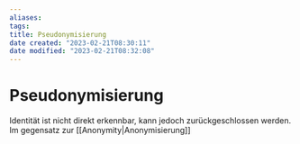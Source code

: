 ```yaml
---
aliases: 
tags: 
title: Pseudonymisierung
date created: "2023-02-21T08:30:11"
date modified: "2023-02-21T08:32:08"
---
```


# Pseudonymisierung

Identität ist nicht direkt erkennbar, kann jedoch zurückgeschlossen werden. Im gegensatz zur [[Anonymity|Anonymisierung]]
